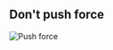 ## Don't push force

![Push force](https://jntakpe.github.io/dxp-training/resources/images/push_force.gif)
